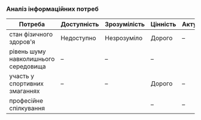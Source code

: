 ### Аналіз інформаційних потреб ###
| Потреба               | Доступність | Зрозумілість | Цінність | Актуальність |
|----------------------|------------|--------------|----------|--------------|
| стан фізичного здоров'я        | Недоступно  | Незрозуміло         | Дорого       | –            |
| рівень шуму навколишнього середовища      | –          | –            | –        |     |
| участь у спортивних змаганнях | –          | –            | Дорого      | –            |
| професійне спілкування   |            | | –        | –            |

